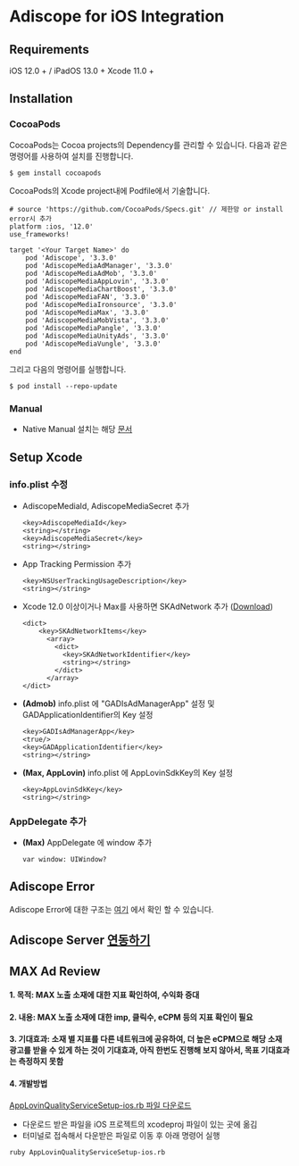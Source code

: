 # Adiscope for iOS Integration


## Requirements
iOS 12.0 + / iPadOS 13.0 +
Xcode 11.0 +



## Installation

### CocoaPods
CocoaPods는 Cocoa projects의 Dependency를 관리할 수 있습니다. 다음과 같은 명령어를 사용하여 설치를 진행합니다.
```
$ gem install cocoapods
```



CocoaPods의 Xcode project내에 Podfile에서 기술합니다.

```
# source 'https://github.com/CocoaPods/Specs.git' // 제한망 or install error시 추가
platform :ios, '12.0'
use_frameworks!

target '<Your Target Name>' do
    pod 'Adiscope', '3.3.0'
    pod 'AdiscopeMediaAdManager', '3.3.0'
    pod 'AdiscopeMediaAdMob', '3.3.0'
    pod 'AdiscopeMediaAppLovin', '3.3.0'
    pod 'AdiscopeMediaChartBoost', '3.3.0'
    pod 'AdiscopeMediaFAN', '3.3.0'
    pod 'AdiscopeMediaIronsource', '3.3.0'
    pod 'AdiscopeMediaMax', '3.3.0'
    pod 'AdiscopeMediaMobVista', '3.3.0'
    pod 'AdiscopeMediaPangle', '3.3.0'
    pod 'AdiscopeMediaUnityAds', '3.3.0'
    pod 'AdiscopeMediaVungle', '3.3.0'
end
```



그리고 다음의 명령어를 실행합니다.

```
$ pod install --repo-update
```



### Manual

* Native Manual 설치는 해당 [문서](https://github.com/adiscope/Adiscope-iOS-Sample/blob/main/Installation_manual.md)



## Setup Xcode

### info.plist 수정

- AdiscopeMediaId, AdiscopeMediaSecret 추가

	```
	<key>AdiscopeMediaId</key>
	<string></string>
	<key>AdiscopeMediaSecret</key>
	<string></string>
	```



- App Tracking Permission 추가

	```
	<key>NSUserTrackingUsageDescription</key>
	<string></string>
	```


- Xcode 12.0 이상이거나 Max를 사용하면 SKAdNetwork 추가 ([Download](https://github.com/adiscope/Adiscope-iOS-Sample/releases/download/3.2.0/AdiscopeSkAdNetworks.plist))

  ```
  <dict>
	  <key>SKAdNetworkItems</key>
	    <array>
	      <dict>
	        <key>SKAdNetworkIdentifier</key>
	        <string></string>
	      </dict>
	    </array>
  </dict>
  ```


- **(Admob)** info.plist 에 "GADIsAdManagerApp" 설정 및 GADApplicationIdentifier의 Key 설정

	```
	<key>GADIsAdManagerApp</key>
	<true/>
	<key>GADApplicationIdentifier</key>
	<string></string>
	```


- **(Max, AppLovin)** info.plist 에 AppLovinSdkKey의 Key 설정

	```
	<key>AppLovinSdkKey</key>
	<string></string>
	```

### AppDelegate 추가
- **(Max)** AppDelegate 에 window 추가
  
	```
 	var window: UIWindow?
 	```

## Adiscope Error
Adiscope Error에 대한 구조는 [여기](https://github.com/adiscope/Adiscope-iOS-Sample/blob/main/api_documentation.md#model) 에서 확인 할 수 있습니다. 

## Adiscope Server [연동하기](https://github.com/adiscope/Adiscope-Android-Sample/blob/2.1.2.0/docs/reward_callback_info.md)

## MAX Ad Review
#### 1. 목적: MAX 노출 소재에 대한 지표 확인하여, 수익화 증대
#### 2. 내용: MAX 노출 소재에 대한 imp, 클릭수, eCPM 등의 지표 확인이 필요
#### 3. 기대효과: 소재 별 지표를 다른 네트워크에 공유하여, 더 높은 eCPM으로 해당 소재 광고를 받을 수 있게 하는 것이 기대효과, 아직 한번도 진행해 보지 않아서, 목표 기대효과는 측정하지 못함
#### 4. 개발방법
[AppLovinQualityServiceSetup-ios.rb 파일 다운로드](https://github.com/adiscope/Adiscope-iOS-Sample/releases/download/3.2.0/AppLovinQualityServiceSetup-ios.rb)
- 다운로드 받은 파일을 iOS 프로젝트의 xcodeproj 파일이 있는 곳에 옮김
- 터미널로 접속해서 다운받은 파일로 이동 후 아래 명령어 실행
```
ruby AppLovinQualityServiceSetup-ios.rb
```
